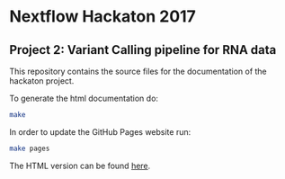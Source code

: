# Nextflow Hackaton 2017

## Project 2: Variant Calling pipeline for RNA data

This repository contains the source files for the documentation of the hackaton project.

To generate the html documentation do:

```bash
make
```

In order to update the GitHub Pages website run:

```bash
make pages
```

The HTML version can be found [here](https://nextflow-io.github.io/hack17-varcall).
